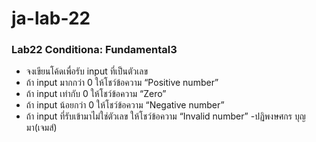 # ja-lab-22
### Lab22 Conditiona: Fundamental3
- จงเขียนโค้ดเพื่อรับ input ที่เป็นตัวเลข
- ถ้า input มากกว่า 0 ให้โชว์ข้อความ “Positive number”
- ถ้า input เท่ากับ 0 ให้โชว์ข้อความ “Zero”
- ถ้า input น้อยกว่า 0 ให้โชว์ข้อความ “Negative number”
- ถ้า input ที่รับเข้ามาไม่ใช่ตัวเลข ให้โชว์ข้อความ “Invalid number”
-ปฏิพงษศกร บุญมา(เจมส์)